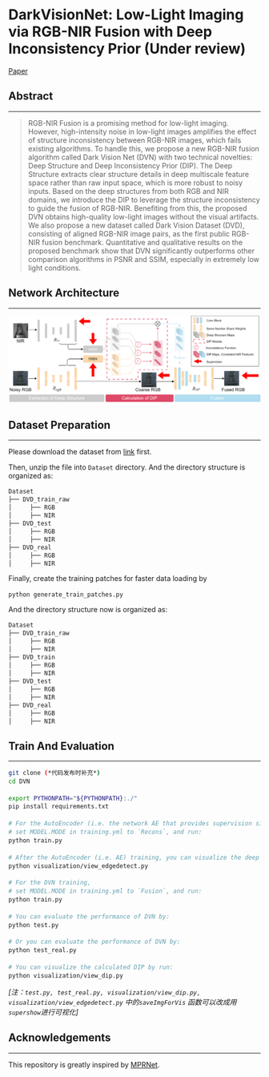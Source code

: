 # DarkVisionNet: Low-Light Imaging via RGB-NIR Fusion with Deep Inconsistency Prior (Under review)

[Paper](https://arxiv.org/abs/2303.06834)

## Abstract
---
> RGB-NIR Fusion is a promising method for low-light imaging. 
> However, high-intensity noise in low-light images amplifies the effect of structure inconsistency between RGB-NIR images, which fails existing algorithms. 
To handle this, we propose a new RGB-NIR fusion algorithm called Dark Vision Net (DVN) with two technical novelties: Deep Structure and Deep Inconsistency Prior (DIP). 
> The Deep Structure extracts clear structure details in deep multiscale feature space rather than raw input space, which is more robust to noisy inputs. 
Based on the deep structures from both RGB and NIR domains, we introduce the DIP to leverage the structure inconsistency to guide the fusion of RGB-NIR. 
Benefiting from this, the proposed DVN obtains high-quality low-light images without the visual artifacts. 
> We also propose a new dataset called Dark Vision Dataset (DVD), consisting of aligned RGB-NIR image pairs, as the first public RGB-NIR fusion benchmark. Quantitative and qualitative results on the proposed benchmark show that DVN significantly outperforms other comparison algorithms in PSNR and SSIM, especially in extremely low light conditions.

## Network Architecture
---
![fig](./fig/intro_archi.png)

## Dataset Preparation
---
Please download the dataset from [link](https://drive.google.com/drive/folders/10FV0q_GAP4gjQUbQ78waezfyGO07AxlP?usp=share_link) first. 

Then, unzip the file into `Dataset` directory.
And the directory structure is organized as:

```
Dataset
├── DVD_train_raw
│     ├── RGB
│     ├── NIR
├── DVD_test
│     ├── RGB
│     ├── NIR
├── DVD_real
│     ├── RGB
│     ├── NIR
```

Finally, create the training patches for faster data loading by

`python generate_train_patches.py`

And the directory structure now is organized as:

```
Dataset
├── DVD_train_raw
│     ├── RGB
│     ├── NIR
├── DVD_train
│     ├── RGB
│     ├── NIR
├── DVD_test
│     ├── RGB
│     ├── NIR
├── DVD_real
│     ├── RGB
│     ├── NIR
```

## Train And Evaluation
---
```bash
git clone (*代码发布时补充*)
cd DVN

export PYTHONPATH="${PYTHONPATH}:./"
pip install requirements.txt

# For the AutoEncoder (i.e. the network AE that provides supervision signals for DSEM) training, 
# set MODEL.MODE in training.yml to `Recons`, and run:
python train.py

# After the AutoEncoder (i.e. AE) training, you can visualize the deep structure supervision signals of RGB/NIR by:
python visualization/view_edgedetect.py

# For the DVN training, 
# set MODEL.MODE in training.yml to `Fusion`, and run:
python train.py

# You can evaluate the performance of DVN by:
python test.py

# Or you can evaluate the performance of DVN by:
python test_real.py

# You can visualize the calculated DIP by run:
python visualization/view_dip.py
```

*[注：`test.py, test_real.py, visualization/view_dip.py, visualization/view_edgedetect.py` 中的`saveImgForVis` 函数可以改成用`supershow`进行可视化]*

## Acknowledgements
---
This repository is greatly inspired by [MPRNet](https://github.com/swz30/MPRNet).
